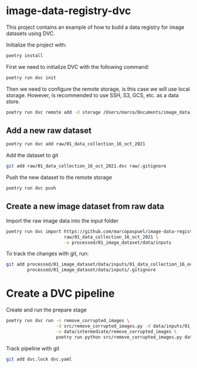 # image-data-registry-dvc
This project contains an example of how to build a data registry for image datasets using DVC. 

Initialize the project with:
```bash
poetry install
```

First we need to initialize DVC with the following command:
```bash
poetry run dvc init
```

Then we need to configure the remote storage, is this case we will use local storage. However, is recommended to use
SSH, S3, GCS, etc. as a data store. 

```bash
poetry run dvc remote add -d storage /Users/marco/Documents/image_data_registry_dvc_storage
```

## Add a new raw dataset

```bash
poetry run dvc add raw/01_data_collection_16_oct_2021
```

Add the dataset to git 

```bash
git add raw/01_data_collection_16_oct_2021.dvc raw/.gitignore
```

Push the new dataset to the remote storage
```bash
poetry run dvc push
```

## Create a new image dataset from raw data

Import the raw image data into the input folder
```bash
poetry run dvc import https://github.com/marcopaspuel/image-data-registry-dvc \
                      raw/01_data_collection_16_oct_2021 \
                      -o processed/01_image_dataset/data/inputs
```

To track the changes with git, run: 
```bash
git add processed/01_image_dataset/data/inputs/01_data_collection_16_oct_2021.dvc \
        processed/01_image_dataset/data/inputs/.gitignore
```

# Create a DVC pipeline

Create and run the prepare stage 
```bash
poetry run dvc run -n remove_corrupted_images \
                   -d src/remove_corrupted_images.py -d data/inputs/01_data_collection_16_oct_2021 \
                   -o data/intermediate/remove_corrupted_images \
                   poetry run python src/remove_corrupted_images.py data/inputs/01_data_collection_16_oct_2021/
```

Track pipeline with git 
```bash
git add dvc.lock dvc.yaml
```

